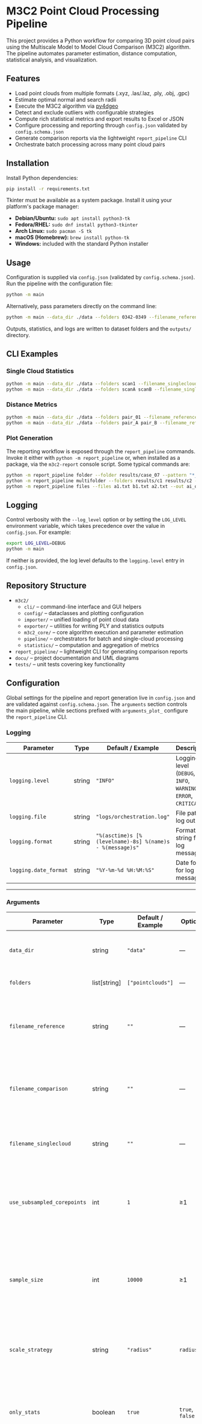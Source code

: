 # M3C2 Point Cloud Processing Pipeline

This project provides a Python workflow for comparing 3D point cloud pairs using the Multiscale Model to Model Cloud Comparison (M3C2) algorithm. The pipeline automates parameter estimation, distance computation, statistical analysis, and visualization.

## Features
- Load point clouds from multiple formats (.xyz, .las/.laz, .ply, .obj, .gpc)
- Estimate optimal normal and search radii
- Execute the M3C2 algorithm via [py4dgeo](https://github.com/py4dgeo/py4dgeo)
- Detect and exclude outliers with configurable strategies
- Compute rich statistical metrics and export results to Excel or JSON
- Configure processing and reporting through `config.json` validated by `config.schema.json`
- Generate comparison reports via the lightweight `report_pipeline` CLI
- Orchestrate batch processing across many point cloud pairs

## Installation
Install Python dependencies:

```bash
pip install -r requirements.txt
```

Tkinter must be available as a system package. Install it using your platform's
package manager:

- **Debian/Ubuntu:** `sudo apt install python3-tk`
- **Fedora/RHEL:** `sudo dnf install python3-tkinter`
- **Arch Linux:** `sudo pacman -S tk`
- **macOS (Homebrew):** `brew install python-tk`
- **Windows:** included with the standard Python installer

## Usage
Configuration is supplied via `config.json` (validated by `config.schema.json`).
Run the pipeline with the configuration file:

```bash
python -m main
```

Alternatively, pass parameters directly on the command line:

```bash
python -m main --data_dir ./data --folders 0342-0349 --filename_reference reference.ply --filename_comparison comparison.ply
```

Outputs, statistics, and logs are written to dataset folders and the `outputs/` directory.

## CLI Examples

### Single Cloud Statistics

```bash
python -m main --data_dir ./data --folders scan1 --filename_singlecloud surface.las --stats_singleordistance single
python -m main --data_dir ./data --folders scanA scanB --filename_singlecloud points.ply --stats_singleordistance single --output_format json
```

### Distance Metrics

```bash
python -m main --data_dir ./data --folders pair_01 --filename_reference ref.ply --filename_comparison cmp.ply --stats_singleordistance distance
python -m main --data_dir ./data --folders pair_A pair_B --filename_reference ref.las --filename_comparison cmp.las --stats_singleordistance distance --use_subsampled_corepoints 5 --outlier_detection_method nmad
```

### Plot Generation

The reporting workflow is exposed through the `report_pipeline` commands. Invoke
it either with `python -m report_pipeline` or, when installed as a package, via
the `m3c2-report` console script. Some typical commands are:

```bash
python -m report_pipeline folder --folder results/case_07 --pattern "*_distances.txt" --out case_07.pdf
python -m report_pipeline multifolder --folders results/c1 results/c2 --pattern "*_dist.txt" --paired --out all_cases.pdf
python -m report_pipeline files --files a1.txt b1.txt a2.txt --out ai_overlay.pdf --legend
```

## Logging

Control verbosity with the `--log_level` option or by setting the `LOG_LEVEL`
environment variable, which takes precedence over the value in `config.json`.
For example:

```bash
export LOG_LEVEL=DEBUG
python -m main
```

If neither is provided, the log level defaults to the `logging.level` entry in
`config.json`.

## Repository Structure
- `m3c2/`
  - `cli/` – command-line interface and GUI helpers
  - `config/` – dataclasses and plotting configuration
  - `importer/` – unified loading of point cloud data
  - `exporter/` – utilities for writing PLY and statistics outputs
  - `m3c2_core/` – core algorithm execution and parameter estimation
  - `pipeline/` – orchestrators for batch and single-cloud processing
  - `statistics/` – computation and aggregation of metrics
- `report_pipeline/` – lightweight CLI for generating comparison reports
- `docu/` – project documentation and UML diagrams
- `tests/` – unit tests covering key functionality

## Configuration

Global settings for the pipeline and report generation live in `config.json` and are validated against `config.schema.json`. The `arguments` section controls the main pipeline, while sections prefixed with `arguments_plot_` configure the `report_pipeline` CLI.

### Logging

| Parameter            | Type    | Default / Example                                   | Description |
|----------------------|---------|----------------------------------------------------|-------------|
| `logging.level`      | string  | `"INFO"`                                           | Logging level (`DEBUG`, `INFO`, `WARNING`, `ERROR`, `CRITICAL`). |
| `logging.file`       | string  | `"logs/orchestration.log"`                         | File path for log output. |
| `logging.format`     | string  | `"%(asctime)s [%(levelname)-8s] %(name)s - %(message)s"` | Format string for log messages. |
| `logging.date_format`| string  | `"%Y-%m-%d %H:%M:%S"`                              | Date format for log messages. |

---

### Arguments

| Parameter                 | Type           | Default / Example | Options                                         | Description |
|---------------------------|----------------|------------------|-------------------------------------------------|-------------|
| `data_dir`                | string         | `"data"`         | —                                               | Input directory containing point cloud folders. |
| `folders`                 | list\[string]  | `["pointclouds"]`| —                                               | List of folders containing point clouds. |
| `filename_reference`      | string         | `""`             | —                                               | Reference point cloud file for distance calculation (not used for single cloud statistics). |
| `filename_comparison`     | string         | `""`             | —                                               | Comparison point cloud file for distance calculation (not used for single cloud statistics). |
| `filename_singlecloud`    | string         | `""`             | —                                               | Single point cloud filename used for single-cloud statistics. |
| `use_subsampled_corepoints` | int          | `1`              | ≥1                                              | Use subsampled core points for distance computation. Eg. 3: Every 3rd point is used for the subsample. |
| `sample_size`             | int            | `10000`          | ≥1                                              | Number of core points used for parameter estimation (normal & projection scale). Not used to subsample distances. |
| `scale_strategy`          | string         | `"radius"`       | `radius`                                        | Parameter estimation strategy. `radius`: derive scales from neighborhood radius. |
| `only_stats`              | boolean        | `true`           | `true`, `false`                                 | Whether to skip M3C2 distances. `true`: compute only statistics; `false`: run full distance analysis. |
| `stats_singleordistance`  | string         | `"single"`       | `single`, `distance`, `plot`                    | Statistics mode. `single`: metrics for a single cloud; `distance`: pairwise distance analysis; `plot`: create plots from existing distance files. |
| `output_format`           | string         | `"excel"`        | `excel`, `json`                                 | Result export format. `excel`: write `.xlsx`; `json`: write JSON file. |
| `project`                 | string         | `"PROJECT"`      | —                                               | Project name used as prefix for folders and output files. |
| `normal_override`         | float / null   | `null`           | —                                               | Manual override for normal scale instead of automatic estimation. |
| `proj_override`           | float / null   | `null`           | —                                               | Manual override for projection scale instead of automatic estimation. |
| `use_existing_params`     | boolean        | `false`          | `true`, `false`                                 | Whether to reuse parameter file. `true`: load existing parameters; `false`: re-estimate parameters. |
| `outlier_detection_method`| string         | `"rmse"`         | `rmse`, `mad`, `nmad`, `std`                    | Outlier removal strategy. `rmse`: threshold by root mean square error; `mad`: median absolute deviation; `nmad`: normalized MAD; `std`: standard deviation. |
| `outlier_multiplicator`   | float          | `3.0`            | —                                               | Multiplicator applied by the chosen outlier method. |
| `log_level`               | string         | `"INFO"`         | `DEBUG`, `INFO`, `WARNING`, `ERROR`, `CRITICAL` | Overrides logging verbosity. `DEBUG`: detailed diagnostics; `INFO`: general messages; `WARNING`: potential issues; `ERROR`: errors; `CRITICAL`: fatal errors. |

## Report Pipeline CLI Examples

The reporting workflow is exposed through the `report_pipeline` commands.
Invoke it either with `python -m report_pipeline` or, when installed as a
package, via the `m3c2-report` console script. Some typical commands are:

```bash
python -m report_pipeline folder --folder results/case_07 --pattern "*_distances.txt" --out case_07.pdf
python -m report_pipeline multifolder --folders results/c1 results/c2 --pattern "*_dist.txt" --paired --out all_cases.pdf
python -m report_pipeline files --files a1.txt b1.txt a2.txt --out ai_overlay.pdf --legend
```
